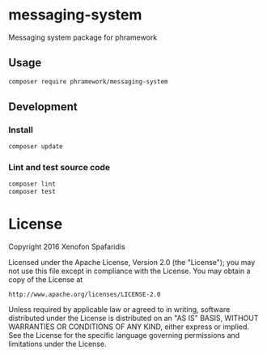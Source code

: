 # messaging-system
Messaging system package for phramework

## Usage

```bash
composer require phramework/messaging-system
```

## Development
### Install

```bash
composer update
```

### Lint and test source code

```bash
composer lint
composer test
```

# License
Copyright 2016 Xenofon Spafaridis

Licensed under the Apache License, Version 2.0 (the "License"); you may not use this file except in compliance with the License. You may obtain a copy of the License at

```
http://www.apache.org/licenses/LICENSE-2.0
```

Unless required by applicable law or agreed to in writing, software distributed under the License is distributed on an "AS IS" BASIS, WITHOUT WARRANTIES OR CONDITIONS OF ANY KIND, either express or implied. See the License for the specific language governing permissions and limitations under the License.
